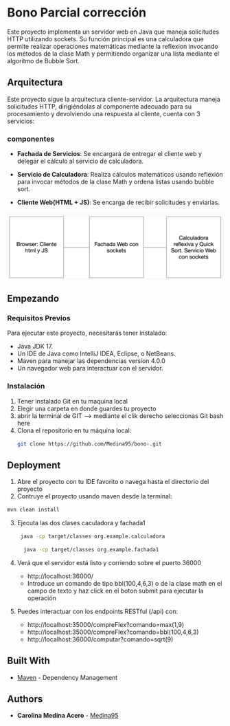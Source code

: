 # Bono Parcial corrección  


Este proyecto implementa un servidor web en Java que maneja solicitudes HTTP utilizando sockets. Su función principal es una calculadora que permite realizar operaciones matemáticas mediante la reflexion invocando los métodos de la clase Math y permitiendo organizar una lista mediante el algoritmo de Bubble Sort.
## Arquitectura
Este proyecto sigue la arquitectura cliente-servidor.
La arquitectura maneja solicitudes HTTP, dirigiéndolas al componente adecuado para su procesamiento y devolviendo una respuesta al cliente, cuenta con 3 servicios:

### componentes


- **Fachada de Servicios**: Se encargará de entregar el cliente web y delegar el cálculo al servicio de calculadora.

- **Servicio de Calculadora**: Realiza cálculos matemáticos usando reflexión para invocar métodos de la clase Math y ordena listas usando bubble sort.

- **Cliente Web(HTML + JS)**: Se encarga de recibir solicitudes y enviarlas.

![Pagina](src/ReadmeImages/arquitectura.png)


## Empezando

### Requisitos Previos
Para ejecutar este proyecto, necesitarás tener instalado:

- Java JDK 17.
- Un IDE de Java como IntelliJ IDEA, Eclipse, o NetBeans.
- Maven para manejar las dependencias version  4.0.0
- Un navegador web para interactuar con el servidor.

### Instalación

1. Tener instalado Git en tu maquina local
2. Elegir una carpeta en donde guardes tu proyecto
3. abrir la terminal de GIT --> mediante el clik derecho seleccionas Git bash here
4. Clona el repositorio en tu máquina local:
   ```bash
   git clone https://github.com/Medina95/bono-.git
   ```
## Deployment
1. Abre el proyecto con tu IDE favorito o navega hasta el directorio del proyecto
2.  Contruye el proyecto usando maven desde la terminal:

   ```bash
   mvn clean install
   ```
3. Ejecuta las dos clases caculadora y fachada1

   ```bash
    java -cp target/classes org.example.calculadora
   ```
   ```bash
     java -cp target/classes org.example.fachada1   
   ```
4. Verá que el servidor está listo y corriendo sobre el puerto 36000

    - http://localhost:36000/
    - Introduce un comando de tipo bbl(100,4,6,3) o de la clase math en el campo de texto y haz click en el boton submit para ejecutar la operación 

4. Puedes interactuar con los endpoints RESTful (/api) con:
   - http://localhost:35000/compreFlex?comando=max(1,9)
   - http://localhost:35000/compreFlex?comando=bbl(100,4,6,3)
   - http://localhost:36000/computar?comando=sqrt(9)


## Built With
* [Maven](https://maven.apache.org/) - Dependency Management


## Authors

* **Carolina Medina Acero** -  [Medina95](https://github.com/Medina95)


